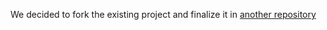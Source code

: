 We decided to fork the existing project and finalize it in [another repository](https://github.com/ansafronov/Tic-Tac-Toe-AI)
